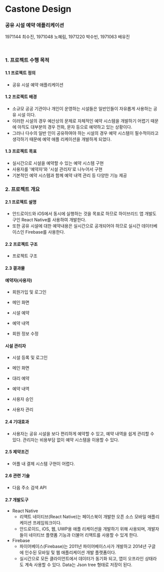 # Castone Design
### 공유 시설 예약 애플리케이션
1971144 최수진, 1971048 노혜림, 1971220 박수빈, 1971063 배유진

<br>

### 1. 프로젝트 수행 목적
#### 1.1 프로젝트 정의
* 공유 시설 예약 애플리케이션

#### 1.2 프로젝트 배경
* 소규모 공공 기관이나 개인이 운영하는 시설들은 일반인들이 자유롭게 사용하는 공유 시설 이다.
* 이러한 시설의 경우 예산상의 문제로 자체적인 예약 시스템을 개발하기 어렵기 때문 에 아직도 대부분의 경우 전화, 문자 등으로 예약하고 있는 상황이다.
* 그러나 다수의 일반 인이 공유하여야 하는 시설의 경우 예약 시스템이 필수적이라고 생각하기 때문에 예약 애플 리케이션을 개발하게 되었다.

#### 1.3 프로젝트 목표
* 실시간으로 시설을 예약할 수 있는 예약 시스템 구현
*  사용자를 '예약자'와 '시설 관리자'로 나누어서 구현
* 기본적인 예약 시스템과 함께 예약 내역 관리 등 다양한 기능 제공

### 2. 프로젝트 개요
#### 2.1 프로젝트 설명
* 안드로이드와 iOS에서 동시에 실행하는 것을 목표로 하므로 하이브리드 앱 개발도구인 React Native를 사용하여 개발한다.
*  또한 공유 시설에 대한 예약내용은 실시간으로 공개되어야 하므로 실시간 데이터베이스인 Firebase를 사용한다.

#### 2.2 프로젝트 구조
* 프로젝트 구조
<!-- 이미지 추가 -->

#### 2.3 결과물
<!-- 결과물 수정하기 -->
#### 예약자(사용자)
* 회원가입 및 로그인
<!-- 이미지 추가 -->
* 메인 화면
<!-- 이미지 추가 -->
* 시설 예약
<!-- 이미지 추가 -->
* 예약 내역
<!-- 이미지 추가 -->
* 회원 정보 수정
<!-- 이미지 추가 -->
#### 시설 관리자
* 시설 등록 및 로그인
<!-- 이미지 추가 -->
* 메인 화면
<!-- 이미지 추가 -->
* 대리 예약
<!-- 이미지 추가 -->
* 예약 내역
<!-- 이미지 추가 -->
* 사용자 승인
<!-- 이미지 추가 -->
* 사용자 관리
<!-- 이미지 추가 -->

#### 2.4 기대효과
* 사용자는 공유 시설을 보다 편리하게 예약할 수 있고, 예약 내역을 쉽게 관리할 수 있다. 관리자는 비용부담 없이 예약 시스템을 이용할 수 있다.

#### 2.5 제약조건
* 어플 내 결제 시스템 구현이 어렵다.

#### 2.6 관련 기술
* 다음 주소 검색 API
  <!-- * 설명 추가 -->
<!-- * 추가 기재 -->
  <!-- * 설명 추가 -->

#### 2.7 개발도구
* React Native
  * 리액트 네이티브(React Native)는 페이스북이 개발한 오픈 소스 모바일 애플리케이션 프레임워크이다.
  * 안드로이드, iOS, 웹, UWP용 애플 리케이션을 개발하기 위해 사용되며, 개발자들이 네이티브 플랫폼 기능과 더불어 리액트를 사용할 수 있게 한다.
* Firebase
  * 파이어베이스(Firebase)는 2011년 파이어베이스사가 개발하고 2014년 구글에 인수된 모바일 및 웹 애플리케이션 개발 플랫폼이다.
  * 실시간으로 모든 클라이언트에서 데이터가 동기화 되고, 앱이 오프라인 상태라도 계속 사용할 수 있다. Data는 Json tree 형태로 저장이 된다.